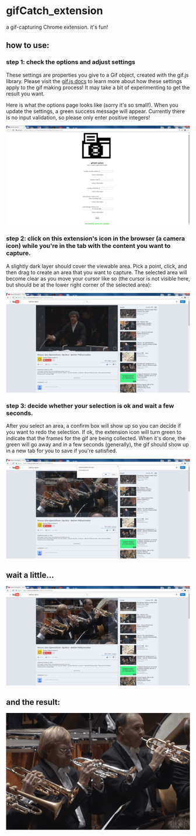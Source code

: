 # gifCatch_extension
a gif-capturing Chrome extension. it's fun!    
    
## how to use:    
### step 1: check the options and adjust settings    
These settings are properties you give to a Gif object, created with the gif.js library. Please visit the [gif.js docs](https://github.com/jnordberg/gif.js/) to learn more about how these settings apply to the gif making process! It may take a bit of experimenting to get the result you want.    
    
Here is what the options page looks like (sorry it's so small!). When you update the settings, a green success message will appear. Currently there is no input validation, so please only enter positive integers!    
    
![options page for gifCatch](/screenshots/options.png)
### step 2: click on this extension's icon in the browser (a camera icon) while you're in the tab with the content you want to capture.    
A slightly dark layer should cover the viewable area. Pick a point, click, and then drag to create an area that you want to capture. The selected area will become clear as you move your cursor like so (the cursor is not visible here, but should be at the lower right corner of the selected area):    
    
![step 2 of gifCatch](/screenshots/step1.png)   
### step 3: decide whether your selection is ok and wait a few seconds.    
After you select an area, a confirm box will show up so you can decide if you want to redo the selection. If ok, the extension icon will turn green to indicate that the frames for the gif are being collected. When it's done, the green will go away and in a few seconds (generally), the gif should show up in a new tab for you to save if you're satisfied.    
    
![step 3 of gifCatch](/screenshots/step2.png)    

## wait a little...    
![step4 of gifCatch](/screenshots/step3.png)    

## and the result:    
![result of gifCatch](/screenshots/berliner%20phil%20-%20alpine%20symphony.gif)

